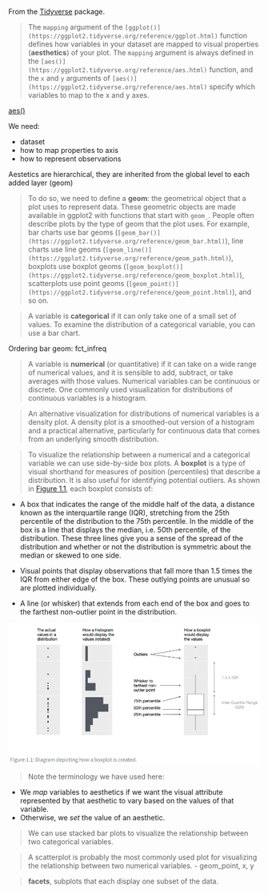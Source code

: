From the [Tidyverse](Tidyverse.md) package.

>The `mapping` argument of the `[ggplot()](https://ggplot2.tidyverse.org/reference/ggplot.html)` function defines how variables in your dataset are mapped to visual properties (**aesthetics**) of your plot. The `mapping` argument is always defined in the `[aes()](https://ggplot2.tidyverse.org/reference/aes.html)` function, and the `x` and `y` arguments of `[aes()](https://ggplot2.tidyverse.org/reference/aes.html)` specify which variables to map to the x and y axes.

[aes()](https://ggplot2.tidyverse.org/reference/aes.html)

We need:
- dataset
- how to map properties to axis
- how to represent observations

Aestetics are hierarchical, they are inherited from the global level to each added layer (geom)

>To do so, we need to define a **geom**: the geometrical object that a plot uses to represent data. These geometric objects are made available in ggplot2 with functions that start with `geom_`. People often describe plots by the type of geom that the plot uses. For example, bar charts use bar geoms (`[geom_bar()](https://ggplot2.tidyverse.org/reference/geom_bar.html)`), line charts use line geoms (`[geom_line()](https://ggplot2.tidyverse.org/reference/geom_path.html)`), boxplots use boxplot geoms (`[geom_boxplot()](https://ggplot2.tidyverse.org/reference/geom_boxplot.html)`), scatterplots use point geoms (`[geom_point()](https://ggplot2.tidyverse.org/reference/geom_point.html)`), and so on.


>A variable is **categorical** if it can only take one of a small set of values. To examine the distribution of a categorical variable, you can use a bar chart.

Ordering bar geom: fct_infreq

>A variable is **numerical** (or quantitative) if it can take on a wide range of numerical values, and it is sensible to add, subtract, or take averages with those values. Numerical variables can be continuous or discrete.
>One commonly used visualization for distributions of continuous variables is a histogram.

>An alternative visualization for distributions of numerical variables is a density plot. A density plot is a smoothed-out version of a histogram and a practical alternative, particularly for continuous data that comes from an underlying smooth distribution.

>To visualize the relationship between a numerical and a categorical variable we can use side-by-side box plots. A **boxplot** is a type of visual shorthand for measures of position (percentiles) that describe a distribution. It is also useful for identifying potential outliers. As shown in [Figure 1.1](https://r4ds.hadley.nz/data-visualize#fig-eda-boxplot), each boxplot consists of:

- A box that indicates the range of the middle half of the data, a distance known as the interquartile range (IQR), stretching from the 25th percentile of the distribution to the 75th percentile. In the middle of the box is a line that displays the median, i.e. 50th percentile, of the distribution. These three lines give you a sense of the spread of the distribution and whether or not the distribution is symmetric about the median or skewed to one side.
    
- Visual points that display observations that fall more than 1.5 times the IQR from either edge of the box. These outlying points are unusual so are plotted individually.
    
- A line (or whisker) that extends from each end of the box and goes to the farthest non-outlier point in the distribution.

![](_attachments/Pasted%20image%2020240314222357.png)

>Note the terminology we have used here:
- We _map_ variables to aesthetics if we want the visual attribute represented by that aesthetic to vary based on the values of that variable.
- Otherwise, we _set_ the value of an aesthetic.

>We can use stacked bar plots to visualize the relationship between two categorical variables.

>A scatterplot is probably the most commonly used plot for visualizing the relationship between two numerical variables. - geom_point, x, y

> **facets**, subplots that each display one subset of the data.


